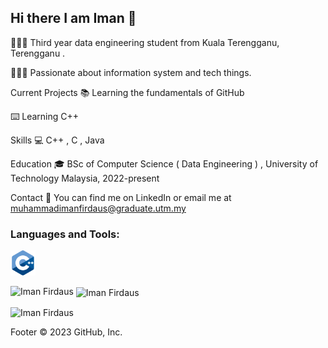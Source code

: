 ## Hi there I am Iman 👋

👩🏻‍🎓 Third year data engineering student from Kuala Terengganu, Terengganu .

👩🏻‍💻 Passionate about information system and tech things.

Current Projects
📚 Learning the fundamentals of GitHub

⌨️ Learning C++

Skills
💻 C++ , C , Java

Education
🎓 BSc of Computer Science ( Data Engineering ) , University of Technology Malaysia, 2022-present

Contact
📧 You can find me on LinkedIn or email me at muhammadimanfirdaus@graduate.utm.my




<h3 align="left">Languages and Tools:</h3>
<p align="left"> <a href="https://www.w3schools.com/cpp/" target="_blank" rel="noreferrer"> <img src="https://raw.githubusercontent.com/devicons/devicon/master/icons/cplusplus/cplusplus-original.svg" alt="cplusplus" width="40" height="40"/> </a> 

<p><img align="left" src="https://github-readme-stats.vercel.app/api/top-langs?username=MuhammadImanFirdaus&show_icons=true&locale=en&layout=compact" alt="Iman Firdaus" /></p>

<p>&nbsp;<img align="center" src="https://github-readme-stats.vercel.app/api?username=MuhammadImanFirdaus&show_icons=true&locale=en" alt="Iman Firdaus" /></p>

<p><img align="center" src="https://github-readme-streak-stats.herokuapp.com/?user=MuhammadImanFirdaus&" alt="Iman Firdaus" /></p>
Footer
© 2023 GitHub, Inc.


